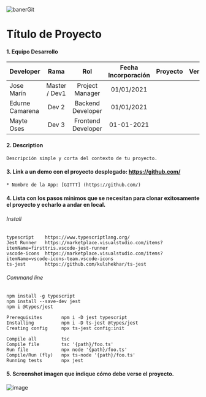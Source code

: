 ![banerGit](https://user-images.githubusercontent.com/16636086/106938115-ded34680-671e-11eb-8de4-35fd6d00868a.png)

# Título de Proyecto

#### 1. Equipo Desarrollo 

| Developer | Rama | Rol | Fecha Incorporación | Proyecto | Versión |
| --- | :---:  | :---:  | :---:  | :---: | :---:  |
| Jose Marín | Master / Dev1 | Project Manager | 01/01/2021 |   |   |
| Edurne Camarena | Dev 2 | Backend Developer| 01/01/2021 |   |   |
| Mayte Oses | Dev 3 | Frontend Developer| 01-01-2021 |   |   |

#### 2. Description
```
Descripción simple y corta del contexto de tu proyecto.
```

#### 3. Link a un demo con el proyecto desplegado: https://github.com/

```
* Nombre de la App: [GITTT] (https://github.com/)
```
#### 4. Lista con los pasos mínimos que se necesitan para clonar exitosamente el proyecto y echarlo a andar en local.

###### Install
```
typescript    https://www.typescriptlang.org/
Jest Runner   https://marketplace.visualstudio.com/items?itemName=firsttris.vscode-jest-runner
vscode-icons  https://marketplace.visualstudio.com/items?itemName=vscode-icons-team.vscode-icons
ts-jest       https://github.com/kulshekhar/ts-jest 
```
###### Command line 
```
npm install -g typescript
npm install --save-dev jest
npm i @types/jest

Prerequisites       npm i -D jest typescript	
Installing          npm i -D ts-jest @types/jest	
Creating config     npx ts-jest config:init	

Compile all         tsc
Compile file        tsc '{path}/foo.ts'
Run file            npx node '{path}/foo.ts'
Compile/Run (fly)   npx ts-node '{path}/foo.ts'
Running tests       npx jest	
```

#### 5. Screenshot imagen que indique cómo debe verse el proyecto.

![image](https://user-images.githubusercontent.com/16636086/106936120-7aaf8300-671c-11eb-9ed2-79fe80608f50.png)





